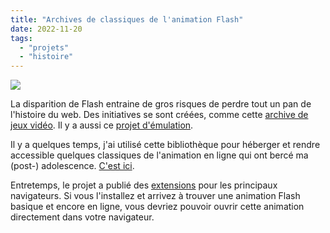 ```yaml
---
title: "Archives de classiques de l'animation Flash"
date: 2022-11-20
tags:
  - "projets"
  - "histoire"
---
```


![](/assets/images/dave_donut.png "")


La disparition de Flash entraine de gros risques de perdre tout un pan de l'histoire du web. Des initiatives se sont créées, comme cette [archive de jeux vidéo](http://www.flashgamearchive.com/). Il y a aussi ce [projet d'émulation](https://ruffle.rs/).

Il y a quelques temps, j'ai utilisé cette bibliothèque pour héberger et rendre accessible quelques classiques de l'animation en ligne qui ont bercé ma (post-) adolescence. [C'est ici](https://misc.toutcequibouge.net/archive_flash/).

Entretemps, le projet a publié des [extensions](https://addons.mozilla.org/fr/firefox/addon/ruffle_rs/) pour les principaux navigateurs. Si vous l'installez et arrivez à trouver une animation Flash basique et encore en ligne, vous devriez pouvoir ouvrir cette animation directement dans votre navigateur.